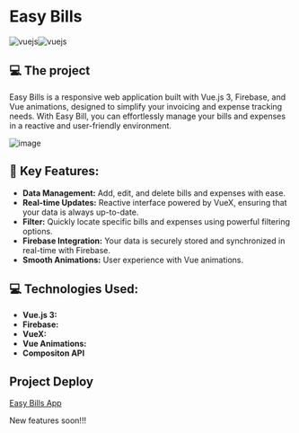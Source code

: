 # Easy Bills
<div style="display:flex">
  <img align="center" alt="vuejs" src="https://img.shields.io/badge/Vue.js-35495E?style=for-the-badge&logo=vue.js&logoColor=4FC08D" />
  <img align="center" alt="vuejs" src="https://img.shields.io/badge/firebase-ffca28?style=for-the-badge&logo=firebase&logoColor=black" />
</div>


## 💻 The project 
Easy Bills is a responsive web application built with Vue.js 3, Firebase, and Vue animations, designed to simplify your invoicing and expense tracking needs. With Easy Bill, you can effortlessly manage your bills and expenses in a reactive and user-friendly environment.

![image](https://github.com/VitorFerronato/easyBillsApp/assets/94748997/c7cc9c16-5860-484c-ad3f-89223dd034f4)


## 🚀 Key Features:

- **Data Management:** Add, edit, and delete bills and expenses with ease.
- **Real-time Updates:**  Reactive interface powered by VueX, ensuring that your data is always up-to-date.
- **Filter:** Quickly locate specific bills and expenses using powerful filtering options.
- **Firebase Integration:** Your data is securely stored and synchronized in real-time with Firebase.
- **Smooth Animations:** User experience with Vue animations.

## 💻 Technologies Used:

- **Vue.js 3:**
- **Firebase:** 
- **VueX:** 
- **Vue Animations:**
- **Compositon API**

## Project Deploy
<a href="https://easybillsapp.netlify.app/" target="_blank" rel="noopener noreferrer">Easy Bills App</a>




<p> New features soon!!! </p>




